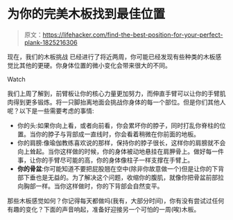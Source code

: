 # 为你的完美木板找到最佳位置

> 原文：<https://lifehacker.com/find-the-best-position-for-your-perfect-plank-1825216306>

现在，我们的木板挑战 已经进行了将近两周，你可能已经发现有些种类的木板感觉比其他的更硬。你身体位置的微小变化会带来很大的不同。

Watch

我们上周了解到，前臂板让你的核心力量更加努力，而伸直手臂可以让你的手臂肌肉得到更多锻炼。将一只脚抬离地面会挑战你身体的每一个部位。但是你们其他人呢？以下是一些需要考虑的事情:

*   你的头:如果你向上看，或者向前看，你会累坏你的脖子，同时打乱你脊柱的位置。当你的脖子与背部成一直线时，你会看着稍微在你前面的地板。
*   你的肩膀:像瑜伽教练喜欢说的那样，保持你的脖子很长，这样你的肩膀就不会向上耸起。当你这样做的时候，你的身体被动地悬挂在肩胛骨上。做好每一件事，让你的手臂尽可能的高，你的身体像柱子一样支撑在手臂上。
*   **你的骨盆**:你可能知道不要把屁股翘在空中(除非你故意做一个)但是让你的下背部下垂也是无益的。为了解决这个问题，收缩你的腹肌，就像你把骨盆前部拉向胸部一样。当你这样做时，你的下背部会自然变平。

那些木板感觉如何？你记得每天都做吗(我有，大部分时间)，你有没有尝试过任何有趣的变化？下面的声音响起，准备好迎接另一个可怕的一周(唉)木板。